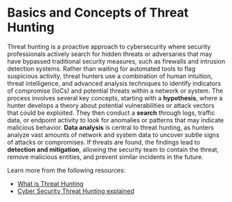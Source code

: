 # Basics and Concepts of Threat Hunting

Threat hunting is a proactive approach to cybersecurity where security professionals actively search for hidden threats or adversaries that may have bypassed traditional security measures, such as firewalls and intrusion detection systems. Rather than waiting for automated tools to flag suspicious activity, threat hunters use a combination of human intuition, threat intelligence, and advanced analysis techniques to identify indicators of compromise (IoCs) and potential threats within a network or system. The process involves several key concepts, starting with a **hypothesis**, where a hunter develops a theory about potential vulnerabilities or attack vectors that could be exploited. They then conduct a **search** through logs, traffic data, or endpoint activity to look for anomalies or patterns that may indicate malicious behavior. **Data analysis** is central to threat hunting, as hunters analyze vast amounts of network and system data to uncover subtle signs of attacks or compromises. If threats are found, the findings lead to **detection and mitigation**, allowing the security team to contain the threat, remove malicious entities, and prevent similar incidents in the future.


Learn more from the following resources:

- [What is Threat Hunting](https://www.ibm.com/topics/threat-hunting)
- [Cyber Security Threat Hunting explained](https://www.youtube.com/watch?v=VNp35Uw_bSM)

